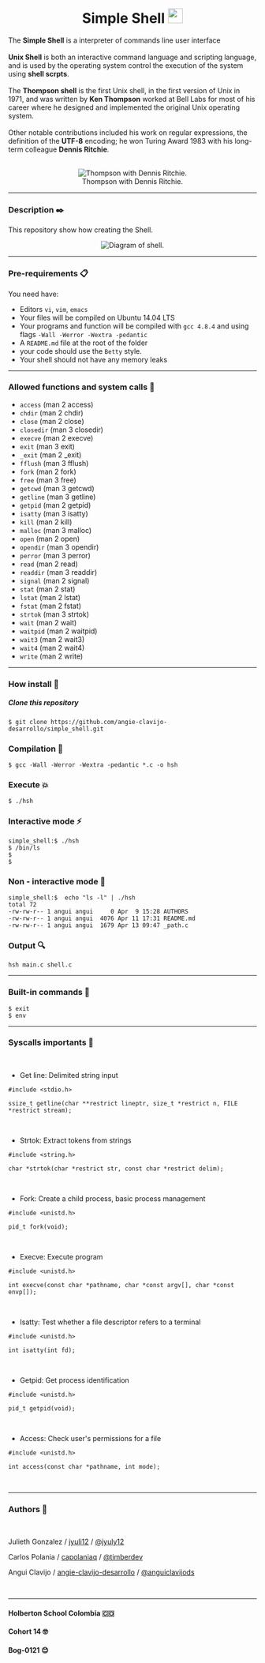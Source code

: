 <div align="center">

# Simple Shell <img src="https://raw.githubusercontent.com/MartinHeinz/MartinHeinz/master/wave.gif" width="30px">

</div>

The **Simple Shell** is a interpreter of commands line user interface<br>
<br>
**Unix Shell** is both an interactive command language and scripting language, and is used by the operating system control the execution of the system using **shell scrpts**.<br>
<br>
The **Thompson shell** is the first Unix shell, in the first version of Unix in 1971, and was written by **Ken Thompson**  worked at Bell Labs for most of his career where he designed and implemented the original Unix operating system.<br>
<br>
Other notable contributions included his work on regular expressions, the definition of the **UTF-8** encoding; he won Turing Award 1983  with his long-term colleague **Dennis Ritchie**.<br>
<br>
<div align="center">

![Thompson with Dennis Ritchie.](https://upload.wikimedia.org/wikipedia/commons/1/1b/Ken_Thompson_and_Dennis_Ritchie--1973.jpg)
<br>
Thompson with Dennis Ritchie.
</div>
<hr>



### Description ✒️

This repository show how creating the Shell.



<div align="center">

![Diagram of shell.](https://raw.githubusercontent.com/angie-clavijo-desarrollo/simple_shell/master/shell.jpg)

</div>
<hr>


### Pre-requirements 📋
You need have:
* Editors `vi`, `vim`, `emacs`
* Your files will be compiled on Ubuntu 14.04 LTS
* Your programs and function will be compiled with `gcc 4.8.4` and using flags `-Wall -Werror -Wextra -pedantic`
* A `README.md` file at the root of the folder
* your code should use the `Betty` style.
* Your shell should not have any memory leaks


<hr>



###  Allowed functions and system calls 🔧

* `access`  (man 2 access)
* `chdir` (man 2 chdir)
* `close` (man 2 close)
* `closedir` (man 3 closedir)
* `execve` (man 2 execve)
* `exit` (man 3 exit)
* `_exit` (man 2 _exit)
* `fflush` (man 3 fflush)
* `fork` (man 2 fork)
* `free` (man 3 free)
* `getcwd` (man 3 getcwd)
* `getline` (man 3 getline)
* `getpid` (man 2 getpid)
* `isatty` (man 3 isatty)
* `kill` (man 2 kill)
* `malloc` (man 3 malloc)
* `open` (man 2 open)
* `opendir` (man 3 opendir)
* `perror` (man 3 perror)
* `read` (man 2 read)
* `readdir` (man 3 readdir)
* `signal` (man 2 signal)
* `stat` (man 2 stat)
* `lstat` (man 2 lstat)
* `fstat` (man 2 fstat)
* `strtok` (man 3 strtok)
* `wait` (man 2 wait)
* `waitpid` (man 2 waitpid)
* `wait3` (man 2 wait3)
* `wait4` (man 2 wait4)
* `write` (man 2 write)

<hr>

### How install 🚀

##### Clone this repository
```
$ git clone https://github.com/angie-clavijo-desarrollo/simple_shell.git
```

### Compilation 🚩
```
$ gcc -Wall -Werror -Wextra -pedantic *.c -o hsh
```
### Execute 💥
```
$ ./hsh
``` 

### Interactive mode ⚡️

```
simple_shell:$ ./hsh
$ /bin/ls
$
$
```

### Non - interactive mode 🧐

```
simple_shell:$  echo "ls -l" | ./hsh 
total 72
-rw-rw-r-- 1 angui angui     0 Apr  9 15:28 AUTHORS
-rw-rw-r-- 1 angui angui  4076 Apr 11 17:31 README.md
-rw-rw-r-- 1 angui angui  1679 Apr 13 09:47 _path.c
```

### Output 🔍️

```
hsh main.c shell.c
```
<hr>

### Built-in commands 📌

```
$ exit 
$ env
```

<hr>

### Syscalls importants 💚

<br>

* Get line:  Delimited string input
```
#include <stdio.h>

ssize_t getline(char **restrict lineptr, size_t *restrict n, FILE *restrict stream);
```
<br>

* Strtok: Extract tokens from strings

```
#include <string.h>

char *strtok(char *restrict str, const char *restrict delim);
```

<br>

* Fork: Create a child process, basic process management

```
#include <unistd.h>

pid_t fork(void);
```

<br>

* Execve: Execute program
```
#include <unistd.h>

int execve(const char *pathname, char *const argv[], char *const envp[]);
```

<br>

* Isatty: Test whether a file descriptor refers to a terminal
```
#include <unistd.h>

int isatty(int fd);
```
<br>

* Getpid: Get process identification
```
#include <unistd.h>

pid_t getpid(void);
```
<br>

* Access: Check user's permissions for a file
```
#include <unistd.h>

int access(const char *pathname, int mode);
```


<br>
<hr>

### Authors 👷
<br>

Julieth Gonzalez /
<a href=https://github.com/jyuly12>jyuli12</a> /
<a href= https://twitter.com/jyuly12>@jyuly12</a>

Carlos Polania /
<a href="https://github.com/capolaniaq">capolaniaq</a> /
<a href= https://twitter.com/timberdev>@timberdev
</a>

Angui Clavijo /
<a href="https://github.com/angie-clavijo-desarrollo">angie-clavijo-desarrollo</a> /
<a href = https://twitter.com/anguiclavijods>@anguiclavijods</a>

<br>
<hr>

#### Holberton School Colombia 🇨🇴
#### Cohort 14 🤓
#### Bog-0121 😊



